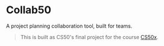 # Collab50

A project planning collaboration tool, built for teams.

> This is built as CS50's final project for the course [CS50x](https://cs50.harvard.edu/x).
